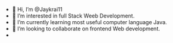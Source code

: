 - 👋 Hi, I’m @Jaykrai11
- 👀 I’m interested in full Stack Weeb Development.
- 🌱 I’m currently learning most useful computer language Java.
- 💞️ I’m looking to collaborate on frontend Web development.
- 

<!---
Jaykrai11/Jaykrai11 is a ✨ special ✨ repository because its `README.md` (this file) appears on your GitHub profile.
You can click the Preview link to take a look at your changes.
--->
